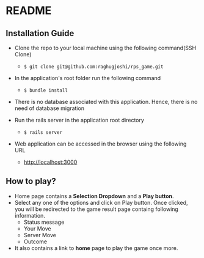 # README

## Installation Guide

- Clone the repo to your local machine using the following command(SSH Clone)
  - `$ git clone git@github.com:raghugjoshi/rps_game.git`

- In the application's root folder run the following command
  - `$ bundle install`

- There is no database associated with this application. Hence, there is no need of database migration

- Run the rails server in the application root directory
  - `$ rails server`
- Web application can be accessed in the browser using the following URL
  - [http://localhost:3000](http://localhost:3000/)

## How to play?
- Home page contains a **Selection Dropdown** and a **Play button**.
- Select any one of the options and click on Play button. Once clicked, you will be redirected to the game result page containg following information.
  - Status message
  - Your Move
  - Server Move
  - Outcome
- It also contains a link to **home** page to play the game once more.
